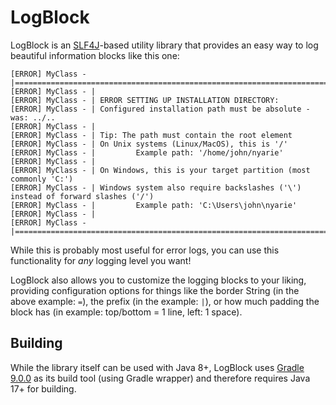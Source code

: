 # LogBlock

LogBlock is an [SLF4J](https://github.com/qos-ch/slf4j)-based utility library that provides an easy way to log 
beautiful information blocks like this one:

```text
[ERROR] MyClass - |=======================================================================================
[ERROR] MyClass - |
[ERROR] MyClass - |	ERROR SETTING UP INSTALLATION DIRECTORY:
[ERROR] MyClass - |	Configured installation path must be absolute - was: ../..
[ERROR] MyClass - |
[ERROR] MyClass - |	Tip: The path must contain the root element
[ERROR] MyClass - |	On Unix systems (Linux/MacOS), this is '/'
[ERROR] MyClass - |	        Example path: '/home/john/nyarie'
[ERROR] MyClass - |
[ERROR] MyClass - |	On Windows, this is your target partition (most commonly 'C:')
[ERROR] MyClass - |	Windows system also require backslashes ('\') instead of forward slashes ('/')
[ERROR] MyClass - |	        Example path: 'C:\Users\john\nyarie'
[ERROR] MyClass - |
[ERROR] MyClass - |=======================================================================================
```

While this is probably most useful for error logs, you can use this functionality for *any* logging level you want!

LogBlock also allows you to customize the logging blocks to your liking, providing configuration options for things like the border String
(in the above example: `=`), the prefix (in the example: `|`), or how much padding the block has (in example: top/bottom = 1 line, left: 1 space).

## Building

While the library itself can be used with Java 8+, LogBlock uses [Gradle 9.0.0](https://gradle.org/releases/#9.0.0) 
as its build tool (using Gradle wrapper) and therefore requires Java 17+ for building.